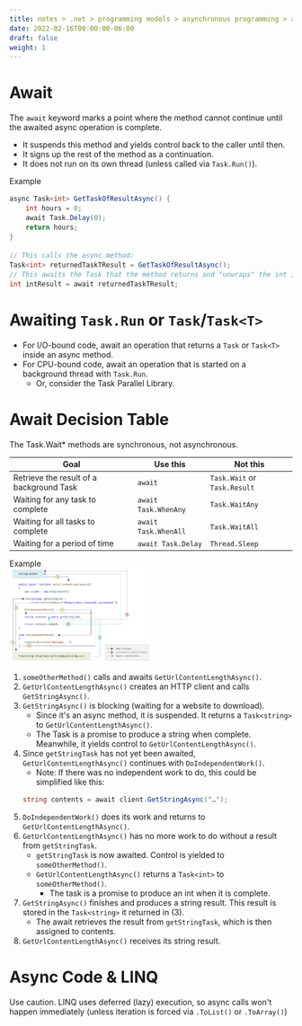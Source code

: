 ```yaml
---
title: notes > .net > programming models > asynchronous programming > await
date: 2022-02-16T00:00:00-06:00
draft: false
weight: 1
---
```


# Await
The `await` keyword marks a point where the method cannot continue until the awaited async operation is complete.
- It suspends this method and yields control back to the caller until then.
- It signs up the rest of the method as a continuation.
- It does not run on its own thread (unless called via `Task.Run()`).

Example
```cs
async Task<int> GetTaskOfResultAsync() {
	int hours = 0;
	await Task.Delay(0);
	return hours;
}

// This calls the async method:
Task<int> returnedTaskTResult = GetTaskOfResultAsync();
// This awaits the Task that the method returns and "unwraps" the int it holds:
int intResult = await returnedTaskTResult;
```

# Awaiting `Task.Run` or `Task`/`Task<T>`
- For I/O-bound code, await an operation that returns a `Task` or `Task<T>` inside an async method.
- For CPU-bound code, await an operation that is started on a background thread with `Task.Run`.
	- Or, consider the Task Parallel Library.

# Await Decision Table
The Task.Wait* methods are synchronous, not asynchronous.

| Goal | Use this | Not this |
|------|----------|----------|
Retrieve the result of a background Task | `await` | `Task.Wait` or `Task.Result`
Waiting for any task to complete | `await Task.WhenAny` | `Task.WaitAny`
Waiting for all tasks to complete | `await Task.WhenAll` | `Task.WaitAll`
Waiting for a period of time | `await Task.Delay` | `Thread.Sleep`

Example  
<img src="await.png" width="50%" height="50%">

1. `someOtherMethod()` calls and awaits `GetUrlContentLengthAsync()`.
2. `GetUrlContentLengthAsync()` creates an HTTP client and calls `GetStringAsync()`.
3. `GetStringAsync()` is blocking (waiting for a website to download).  
   - Since it's an async method, it is suspended.  It returns a `Task<string>` to `GetUrlContentLengthAsync()`.
   - The Task is a promise to produce a string when complete.  Meanwhile, it yields control to `GetUrlContentLengthAsync()`.
4. Since `getStringTask` has not yet been awaited, `GetUrlContentLengthAsync()` continues with `DoIndependentWork()`.
   - Note:  If there was no independent work to do, this could be simplified like this:
    ```cs
    string contents = await client.GetStringAsync("…");
    ```
5. `DoIndependentWork()` does its work and returns to `GetUrlContentLengthAsync()`.
6. `GetUrlContentLengthAsync()` has no more work to do without a result from `getStringTask`.  
   - `getStringTask` is now awaited.  Control is yielded to `someOtherMethod()`.
   - `GetUrlContentLengthAsync()` returns a `Task<int>` to `someOtherMethod()`.
     - The task is a promise to produce an int when it is complete.
7. `GetStringAsync()` finishes and produces a string result.  This result is stored in the `Task<string>` it returned in (3).
   - The await retrieves the result from `getStringTask`, which is then assigned to contents.
8. `GetUrlContentLengthAsync()` receives its string result.

# Async Code & LINQ
Use caution.  LINQ uses deferred (lazy) execution, so async calls won't happen immediately (unless iteration is forced via `.ToList()` or `.ToArray()`)


